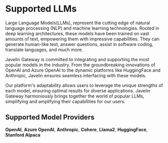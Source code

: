 # Supported LLMs
Large Language Models(LLMs), represent the cutting edge of natural language processing (NLP) and machine learning technologies. Rooted in deep learning architectures, these models have been trained on vast amounts of text, empowering them with impressive capabilities. They can generate human-like text, answer questions, assist in software coding, translate languages, and much more. 

Javelin Gateway is committed to integrating and supporting the most popular models in the industry. From the groundbreaking innovations of OpenAI and Azure OpenAI to the dynamic platforms like HuggingFace and Anthropic, Javelin ensures seamless interfacing with these models. 

Our platform's adaptability allows users to leverage the unique strengths of each model, ensuring optimal results for diverse applications. Javelin Gateway harmoniously brings together the world of popular LLMs, simplifying and amplifying their capabilities for our users.

## Supported Model Providers  
**OpenAI**,
**Azure OpenAI**,
**Anthropic**,
**Cohere**,
**Llama2**,
**HuggingFace**,
**Stanford Alpaca**


